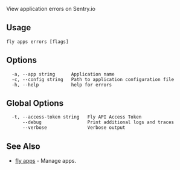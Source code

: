 View application errors on Sentry.io

## Usage
~~~
fly apps errors [flags]
~~~

## Options

~~~
  -a, --app string      Application name
  -c, --config string   Path to application configuration file
  -h, --help            help for errors
~~~

## Global Options

~~~
  -t, --access-token string   Fly API Access Token
      --debug                 Print additional logs and traces
      --verbose               Verbose output
~~~

## See Also

* [fly apps](/docs/flyctl/apps/)	 - Manage apps.

